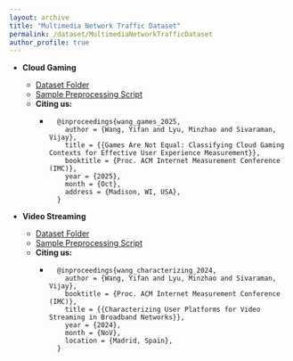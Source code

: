 ```yaml
---
layout: archive
title: "Multimedia Network Traffic Dataset"
permalink: /dataset/MultimediaNetworkTrafficDataset
author_profile: true
---
```


* **Cloud Gaming** 
	* [Dataset Folder](https://unsw-my.sharepoint.com/:f:/g/personal/z5025089_ad_unsw_edu_au/EqaMbRpsxKBGlzSvV16uNvcBj6FnYZCQOIAJkjOMMNxsNw?e=AVUJ6E)
	* [Sample Preprocessing Script](http://github.com/WYF99/IMC25-CloudGamingContext)
	* **Citing us:** 
		* ```
			@inproceedings{wang_games_2025,
			  author = {Wang, Yifan and Lyu, Minzhao and Sivaraman, Vijay},
			  title = {{Games Are Not Equal: Classifying Cloud Gaming Contexts for Effective User Experience Measurement}},
			  booktitle = {Proc. ACM Internet Measurement Conference (IMC)},
			  year = {2025},
			  month = {Oct},
			  address = {Madison, WI, USA},
			}
		  ```
		<!-- * M. Lyu, S. C. Madanapalli, A. Vishwanath and V. Sivaraman. [Network Anatomy and Real-Time Measurement of Nvidia GeForce NOW Cloud Gaming](https://link.springer.com/chapter/10.1007/978-3-031-56249-5_3) at **International Conference on Passive and Active Network Measurement**, Virtual Event, USA, Mar 2024. -->

* **Video Streaming** 
	* [Dataset Folder](https://unsw-my.sharepoint.com/:f:/g/personal/z5025089_ad_unsw_edu_au/EkrbbFOFcxdEoPD4usvie5YB0pXw15t93r0xF4JyM-M3bg?e=3n8lBA)
	* [Sample Preprocessing Script](https://github.com/WYF99/IMC24-VideoUserPlatform)
	* **Citing us:** 
		* ```
			@inproceedings{wang_characterizing_2024,
			  author = {Wang, Yifan and Lyu, Minzhao and Sivaraman, Vijay},
			  booktitle = {Proc. ACM Internet Measurement Conference (IMC)},
			  title = {{Characterizing User Platforms for Video Streaming in Broadband Networks}},
			  year = {2024},
			  month = {NoV},
			  location = {Madrid, Spain},
			}
		  ```

<!-- * **Metaverse Virtual Reality** 
	* [Dataset Folder](https://unsw-my.sharepoint.com/:f:/g/personal/z5025089_ad_unsw_edu_au/Eu9xtPBb6dpDvjFL0qEiIu0BKJtb-_SR0PHQznaBXyJxIQ?e=Ye7jur)
	* [Sample Preprocessing Script](https://github.com/RahulTripathi0401/MetaVRadar)
	* **Citing us:**
		* ```
			@article{lyu2023metavradar,
		  title={MetaVRadar: Measuring Metaverse Virtual Reality Network Activity},
		  author={Lyu, Minzhao and Tripathi, Rahul Dev and Sivaraman, Vijay},
		  journal={Proceedings of the ACM on Measurement and Analysis of Computing Systems},
		  volume={7},
		  number={3},
		  pages={1--29},
		  year={2023},
		  publisher={ACM New York, NY, USA}
		}
		``` -->









